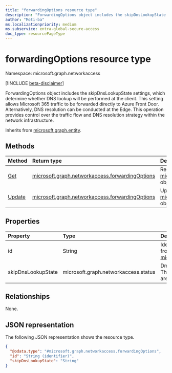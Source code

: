 ```yaml
---
title: "forwardingOptions resource type"
description: "ForwardingOptions object includes the skipDnsLookupState settings, which determine whether DNS lookup will be performed at the client. This setting allows Microsoft 365 traffic to be forwarded directly to Azure Front Door. Alternatively, DNS resolution can be conducted at the Edge. This operation provides control over the traffic flow and DNS resolution strategy within the network infrastructure."
author: "Moti-ba"
ms.localizationpriority: medium
ms.subservice: entra-global-secure-access
doc_type: resourcePageType
---
```


# forwardingOptions resource type

Namespace: microsoft.graph.networkaccess

[!INCLUDE [beta-disclaimer](../../includes/beta-disclaimer.md)]

ForwardingOptions object includes the skipDnsLookupState settings, which determine whether DNS lookup will be performed at the client. This setting allows Microsoft 365 traffic to be forwarded directly to Azure Front Door. Alternatively, DNS resolution can be conducted at the Edge. This operation provides control over the traffic flow and DNS resolution strategy within the network infrastructure.

Inherits from [microsoft.graph.entity](../resources/entity.md).

## Methods
|Method|Return type|Description|
|:---|:---|:---|
|[Get](../api/networkaccess-forwardingoptions-get.md)|[microsoft.graph.networkaccess.forwardingOptions](../resources/networkaccess-forwardingoptions.md)|Read the properties and relationships of a [microsoft.graph.networkaccess.forwardingOptions](../resources/networkaccess-forwardingoptions.md) object.|
|[Update](../api/networkaccess-forwardingoptions-update.md)|[microsoft.graph.networkaccess.forwardingOptions](../resources/networkaccess-forwardingoptions.md)|Update the properties of a [microsoft.graph.networkaccess.forwardingOptions](../resources/networkaccess-forwardingoptions.md) object.|

## Properties
|Property|Type|Description|
|:---|:---|:---|
|id|String|Identifier. Inherited from [microsoft.graph.entity](../resources/entity.md).|
|skipDnsLookupState|microsoft.graph.networkaccess.status|Dns lookup options. The possible values are: `enabled`, `disabled`.|

## Relationships
None.

## JSON representation
The following JSON representation shows the resource type.
<!-- {
  "blockType": "resource",
  "keyProperty": "id",
  "@odata.type": "microsoft.graph.networkaccess.forwardingOptions",
  "baseType": "microsoft.graph.entity",
  "openType": false
}
-->
``` json
{
  "@odata.type": "#microsoft.graph.networkaccess.forwardingOptions",
  "id": "String (identifier)",
  "skipDnsLookupState": "String"
}
```

